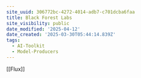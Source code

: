 ```yaml
---
site_uuid: 306772bc-4272-4014-adb7-c701dcba6faa
title: Black Forest Labs
site_visibility: public
date_modified: '2025-04-12'
date_created: '2025-03-30T05:44:14.839Z'
tags:
  - AI-Toolkit
  - Model-Producers
---
```





































[[Flux]]